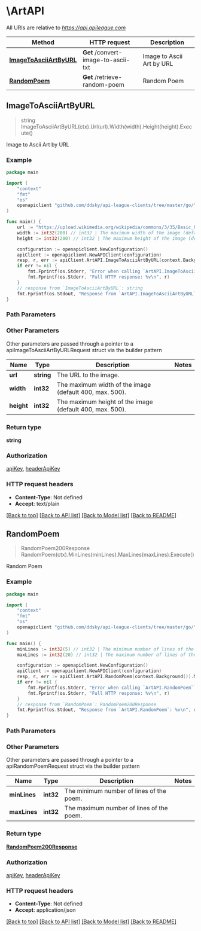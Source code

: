 # \ArtAPI

All URIs are relative to *https://api.apileague.com*

Method | HTTP request | Description
------------- | ------------- | -------------
[**ImageToAsciiArtByURL**](ArtAPI.md#ImageToAsciiArtByURL) | **Get** /convert-image-to-ascii-txt | Image to Ascii Art by URL
[**RandomPoem**](ArtAPI.md#RandomPoem) | **Get** /retrieve-random-poem | Random Poem



## ImageToAsciiArtByURL

> string ImageToAsciiArtByURL(ctx).Url(url).Width(width).Height(height).Execute()

Image to Ascii Art by URL



### Example

```go
package main

import (
	"context"
	"fmt"
	"os"
	openapiclient "github.com/ddsky/api-league-clients/tree/master/go/"
)

func main() {
	url := "https://upload.wikimedia.org/wikipedia/commons/3/35/Basic_human_drawing.png" // string | The URL to the image.
	width := int32(200) // int32 | The maximum width of the image (default 400, max. 500). (optional)
	height := int32(200) // int32 | The maximum height of the image (default 400, max. 500). (optional)

	configuration := openapiclient.NewConfiguration()
	apiClient := openapiclient.NewAPIClient(configuration)
	resp, r, err := apiClient.ArtAPI.ImageToAsciiArtByURL(context.Background()).Url(url).Width(width).Height(height).Execute()
	if err != nil {
		fmt.Fprintf(os.Stderr, "Error when calling `ArtAPI.ImageToAsciiArtByURL``: %v\n", err)
		fmt.Fprintf(os.Stderr, "Full HTTP response: %v\n", r)
	}
	// response from `ImageToAsciiArtByURL`: string
	fmt.Fprintf(os.Stdout, "Response from `ArtAPI.ImageToAsciiArtByURL`: %v\n", resp)
}
```

### Path Parameters



### Other Parameters

Other parameters are passed through a pointer to a apiImageToAsciiArtByURLRequest struct via the builder pattern


Name | Type | Description  | Notes
------------- | ------------- | ------------- | -------------
 **url** | **string** | The URL to the image. | 
 **width** | **int32** | The maximum width of the image (default 400, max. 500). | 
 **height** | **int32** | The maximum height of the image (default 400, max. 500). | 

### Return type

**string**

### Authorization

[apiKey](../README.md#apiKey), [headerApiKey](../README.md#headerApiKey)

### HTTP request headers

- **Content-Type**: Not defined
- **Accept**: text/plain

[[Back to top]](#) [[Back to API list]](../README.md#documentation-for-api-endpoints)
[[Back to Model list]](../README.md#documentation-for-models)
[[Back to README]](../README.md)


## RandomPoem

> RandomPoem200Response RandomPoem(ctx).MinLines(minLines).MaxLines(maxLines).Execute()

Random Poem



### Example

```go
package main

import (
	"context"
	"fmt"
	"os"
	openapiclient "github.com/ddsky/api-league-clients/tree/master/go/"
)

func main() {
	minLines := int32(5) // int32 | The minimum number of lines of the poem. (optional)
	maxLines := int32(20) // int32 | The maximum number of lines of the poem. (optional)

	configuration := openapiclient.NewConfiguration()
	apiClient := openapiclient.NewAPIClient(configuration)
	resp, r, err := apiClient.ArtAPI.RandomPoem(context.Background()).MinLines(minLines).MaxLines(maxLines).Execute()
	if err != nil {
		fmt.Fprintf(os.Stderr, "Error when calling `ArtAPI.RandomPoem``: %v\n", err)
		fmt.Fprintf(os.Stderr, "Full HTTP response: %v\n", r)
	}
	// response from `RandomPoem`: RandomPoem200Response
	fmt.Fprintf(os.Stdout, "Response from `ArtAPI.RandomPoem`: %v\n", resp)
}
```

### Path Parameters



### Other Parameters

Other parameters are passed through a pointer to a apiRandomPoemRequest struct via the builder pattern


Name | Type | Description  | Notes
------------- | ------------- | ------------- | -------------
 **minLines** | **int32** | The minimum number of lines of the poem. | 
 **maxLines** | **int32** | The maximum number of lines of the poem. | 

### Return type

[**RandomPoem200Response**](RandomPoem200Response.md)

### Authorization

[apiKey](../README.md#apiKey), [headerApiKey](../README.md#headerApiKey)

### HTTP request headers

- **Content-Type**: Not defined
- **Accept**: application/json

[[Back to top]](#) [[Back to API list]](../README.md#documentation-for-api-endpoints)
[[Back to Model list]](../README.md#documentation-for-models)
[[Back to README]](../README.md)


